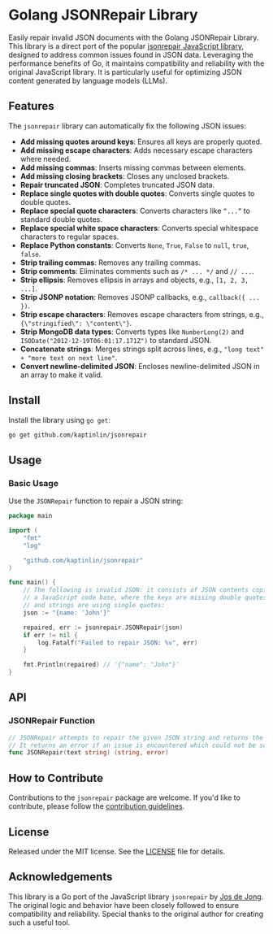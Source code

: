 # Golang JSONRepair Library

Easily repair invalid JSON documents with the Golang JSONRepair Library. This library is a direct port of the popular [jsonrepair JavaScript library](https://github.com/josdejong/jsonrepair), designed to address common issues found in JSON data. Leveraging the performance benefits of Go, it maintains compatibility and reliability with the original JavaScript library. It is particularly useful for optimizing JSON content generated by language models (LLMs).

## Features

The `jsonrepair` library can automatically fix the following JSON issues:

- **Add missing quotes around keys**: Ensures all keys are properly quoted.
- **Add missing escape characters**: Adds necessary escape characters where needed.
- **Add missing commas**: Inserts missing commas between elements.
- **Add missing closing brackets**: Closes any unclosed brackets.
- **Repair truncated JSON**: Completes truncated JSON data.
- **Replace single quotes with double quotes**: Converts single quotes to double quotes.
- **Replace special quote characters**: Converts characters like `“...”` to standard double quotes.
- **Replace special white space characters**: Converts special whitespace characters to regular spaces.
- **Replace Python constants**: Converts `None`, `True`, `False` to `null`, `true`, `false`.
- **Strip trailing commas**: Removes any trailing commas.
- **Strip comments**: Eliminates comments such as `/* ... */` and `// ...`.
- **Strip ellipsis**: Removes ellipsis in arrays and objects, e.g., `[1, 2, 3, ...]`.
- **Strip JSONP notation**: Removes JSONP callbacks, e.g., `callback({ ... })`.
- **Strip escape characters**: Removes escape characters from strings, e.g., `{\"stringified\": \"content\"}`.
- **Strip MongoDB data types**: Converts types like `NumberLong(2)` and `ISODate("2012-12-19T06:01:17.171Z")` to standard JSON.
- **Concatenate strings**: Merges strings split across lines, e.g., `"long text" + "more text on next line"`.
- **Convert newline-delimited JSON**: Encloses newline-delimited JSON in an array to make it valid.

## Install

Install the library using `go get`:

```sh
go get github.com/kaptinlin/jsonrepair
```

## Usage

### Basic Usage

Use the `JSONRepair` function to repair a JSON string:

```go
package main

import (
    "fmt"
    "log"

    "github.com/kaptinlin/jsonrepair"
)

func main() {
    // The following is invalid JSON: it consists of JSON contents copied from
    // a JavaScript code base, where the keys are missing double quotes,
    // and strings are using single quotes:
    json := "{name: 'John'}"

    repaired, err := jsonrepair.JSONRepair(json)
    if err != nil {
        log.Fatalf("Failed to repair JSON: %v", err)
    }

    fmt.Println(repaired) // '{"name": "John"}'
}
```

## API

### JSONRepair Function

```go
// JSONRepair attempts to repair the given JSON string and returns the repaired version.
// It returns an error if an issue is encountered which could not be solved.
func JSONRepair(text string) (string, error)
```

## How to Contribute

Contributions to the `jsonrepair` package are welcome. If you'd like to contribute, please follow the [contribution guidelines](CONTRIBUTING.md).

## License

Released under the MIT license. See the [LICENSE](LICENSE.md) file for details.

## Acknowledgements

This library is a Go port of the JavaScript library `jsonrepair` by [Jos de Jong](https://github.com/josdejong). The original logic and behavior have been closely followed to ensure compatibility and reliability. Special thanks to the original author for creating such a useful tool.
